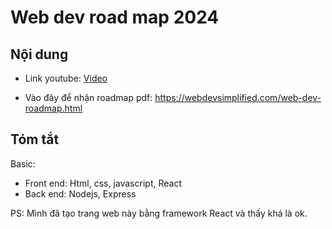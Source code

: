 




# Web dev road map 2024


## Nội dung
-   Link youtube: 
        [Video](https://www.youtube.com/watch?v=Gc4Xh8u19NU)

-   Vào đây để nhận roadmap pdf: https://webdevsimplified.com/web-dev-roadmap.html

## Tóm tắt

Basic:
-   Front end: Html, css, javascript, React
-   Back end: Nodejs, Express

PS: Mình đã tạo trang web này bằng framework React và thấy khá là ok.